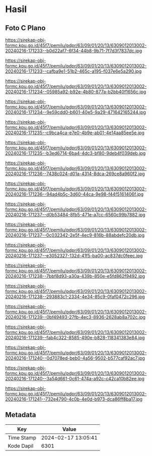 # Hasil

## Foto C Plano

https://sirekap-obj-formc.kpu.go.id/45f7/pemilu/pdpr/63/09/01/20/13/6309012013002-20240216-171233--b0d22af7-6f34-44b8-9b71-7f7d3f7837dc.jpg

https://sirekap-obj-formc.kpu.go.id/45f7/pemilu/pdpr/63/09/01/20/13/6309012013002-20240216-171233--cafba9e1-51b2-465c-a195-f037e6e5a290.jpg

https://sirekap-obj-formc.kpu.go.id/45f7/pemilu/pdpr/63/09/01/20/13/6309012013002-20240216-171234--05985a92-b92e-4b80-877a-b2bb40f1656c.jpg

https://sirekap-obj-formc.kpu.go.id/45f7/pemilu/pdpr/63/09/01/20/13/6309012013002-20240216-171234--9e59cdd0-b601-40e5-9a29-471642165244.jpg

https://sirekap-obj-formc.kpu.go.id/45f7/pemilu/pdpr/63/09/01/20/13/6309012013002-20240216-171235--c9bca4ca-e7e0-4b9e-ab01-4e14aa85ee5e.jpg

https://sirekap-obj-formc.kpu.go.id/45f7/pemilu/pdpr/63/09/01/20/13/6309012013002-20240216-171235--b3ed6714-6ba4-4dc3-bf80-9deb4f039deb.jpg

https://sirekap-obj-formc.kpu.go.id/45f7/pemilu/pdpr/63/09/01/20/13/6309012013002-20240216-171236--7438c024-d01a-4314-8dca-269ce8a960f2.jpg

https://sirekap-obj-formc.kpu.go.id/45f7/pemilu/pdpr/63/09/01/20/13/6309012013002-20240216-171236--94ad4b5c-3d60-44ca-9e98-f44f5161406f.jpg

https://sirekap-obj-formc.kpu.go.id/45f7/pemilu/pdpr/63/09/01/20/13/6309012013002-20240216-171237--d0b53484-8fb5-471e-a7cc-6560c99b7882.jpg

https://sirekap-obj-formc.kpu.go.id/45f7/pemilu/pdpr/63/09/01/20/13/6309012013002-20240216-171237--0c032342-2e5f-4ec9-816b-88abdefc20db.jpg

https://sirekap-obj-formc.kpu.go.id/45f7/pemilu/pdpr/63/09/01/20/13/6309012013002-20240216-171237--e3052327-132d-41f5-ba00-ac837dc0feec.jpg

https://sirekap-obj-formc.kpu.go.id/45f7/pemilu/pdpr/63/09/01/20/13/6309012013002-20240216-171238--7bbf8d93-a30a-439b-850e-e5fd862f9492.jpg

https://sirekap-obj-formc.kpu.go.id/45f7/pemilu/pdpr/63/09/01/20/13/6309012013002-20240216-171238--293883c1-2334-4e34-85c9-0faf0472c296.jpg

https://sirekap-obj-formc.kpu.go.id/45f7/pemilu/pdpr/63/09/01/20/13/6309012013002-20240216-171239--0bf49493-27fb-4ec3-8936-2628ab8a702c.jpg

https://sirekap-obj-formc.kpu.go.id/45f7/pemilu/pdpr/63/09/01/20/13/6309012013002-20240216-171239--fab4c322-8585-490e-b828-118341383e84.jpg

https://sirekap-obj-formc.kpu.go.id/45f7/pemilu/pdpr/63/09/01/20/13/6309012013002-20240216-171240--0d7078ed-beb0-4a56-9502-b577caf92ac7.jpg

https://sirekap-obj-formc.kpu.go.id/45f7/pemilu/pdpr/63/09/01/20/13/6309012013002-20240216-171240--3a54d661-0c61-474a-a92c-c42ca10b82ee.jpg

https://sirekap-obj-formc.kpu.go.id/45f7/pemilu/pdpr/63/09/01/20/13/6309012013002-20240216-171241--732e4790-4c0b-4e0d-b973-dca86ff8ba17.jpg


## Metadata

| Key        | Value               |
| ---------- | ------------------- |
| Time Stamp | 2024-02-17 13:05:41 |
| Kode Dapil | 6301                |



